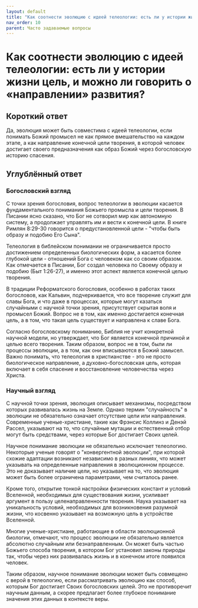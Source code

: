 ```yaml
---
layout: default
title: "Как соотнести эволюцию с идеей телеологии: есть ли у истории жизни цель, и можно ли говорить о «направлении» развития?"
nav_order: 10
parent: Часто задаваемые вопросы
---
```


# Как соотнести эволюцию с идеей телеологии: есть ли у истории жизни цель, и можно ли говорить о «направлении» развития?

## Короткий ответ

Да, эволюция может быть совместима с идеей телеологии, если понимать Божий промысел не как прямое вмешательство на каждом этапе, а как направление конечной цели творения, в которой человек достигает своего предназначения как образ Божий через богословскую историю спасения.

## Углублённый ответ

### Богословский взгляд

С точки зрения богословия, вопрос телеологии в эволюции касается фундаментального понимания Божьего промысла и цели творения. В Писании ясно сказано, что Бог не сотворил мир как автономную систему, а продолжает управлять им и вести к конечной цели. В книге Римлян 8:29-30 говорится о предустановленной цели - "чтобы быть образу и подобию Его Сына".

Телеология в библейском понимании не ограничивается просто достижением определенных биологических форм, а касается более глубокой цели - отношений Бога с человеком как со своим образом. Как отмечается в Писании, Бог создал человека по Своему образу и подобию (Быт 1:26-27), и именно этот аспект является конечной целью творения.

В традиции Реформатского богословия, особенно в работах таких богословов, как Кальвин, подчеркивается, что все творение служит для славы Бога, и что даже в процессах, которые могут казаться случайными с научной точки зрения, присутствует скрытая воля и промысел Божий. Вопрос не в том, как именно достигается конечная цель, а в том, что такая цель существует и направлена к славе Бога.

Согласно богословскому пониманию, Библия не учит конкретной научной модели, но утверждает, что Бог является конечной причиной и целью всего творения. Таким образом, вопрос не в том, были ли процессы эволюции, а в том, как они вписываются в Божий замысел. Важно понимать, что телеология в христианстве - это не просто биологическое направление, а духовно-богословская цель, которая включает в себя спасение и восстановление человечества через Христа.

### Научный взгляд

С научной точки зрения, эволюция описывает механизмы, посредством которых развивалась жизнь на Земле. Однако термин "случайность" в эволюции не обязательно означает отсутствие цели или направления. Современные ученые-христиане, такие как Фрэнсис Коллинз и Денэй Рассел, указывают на то, что случайные мутации и естественный отбор могут быть средствами, через которые Бог достигает Своих целей.

Научное понимание эволюции не обязательно исключает телеологию. Некоторые ученые говорят о "конвергентной эволюции", при которой схожие адаптации возникают независимо в разных линиях, что может указывать на определенные направления в эволюционном процессе. Это не доказывает наличие цели, но указывает на то, что эволюция может быть более ограничена параметрами, чем считалось ранее.

Кроме того, открытие тонкой настройки физических констант и условий Вселенной, необходимых для существования жизни, усиливает аргумент в пользу целенаправленности творения. Наука указывает на уникальность условий, необходимых для возникновения разумной жизни, что косвенно указывает на возможную цель в устройстве Вселенной.

Многие ученые-христиане, работающие в области эволюционной биологии, отмечают, что процесс эволюции не обязательно является абсолютно случайным или безнаправленным. Он может быть частью Божьего способа творения, в котором Бог установил законы природы так, чтобы через них развивалась жизнь и в конечном итоге появился человек.

Таким образом, научное понимание эволюции может быть совмещено с верой в телеологию, если рассматривать эволюцию как способ, которым Бог достигает Своих богословских целей. Это не противоречит научным данным, а скорее предлагает более глубокое понимание значения этих данных в контексте веры.